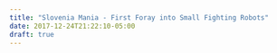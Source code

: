 ```yaml
---
title: "Slovenia Mania - First Foray into Small Fighting Robots"
date: 2017-12-24T21:22:10-05:00
draft: true
---
```

